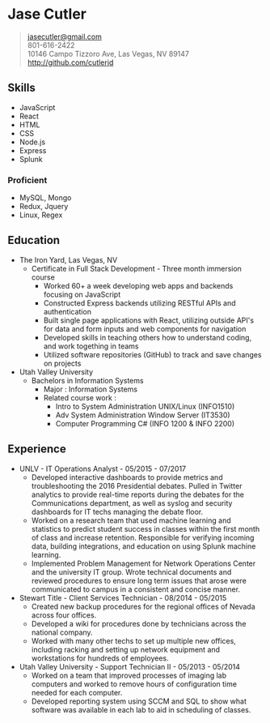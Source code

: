 # Jase Cutler
> jasecutler@gmail.com  
> 801-616-2422  
> 10146 Campo Tizzoro Ave, Las Vegas, NV 89147  
> http://github.com/cutlerjd  

## Skills
* JavaScript
* React
* HTML
* CSS
* Node.js
* Express
* Splunk

### Proficient
* MySQL, Mongo
* Redux, Jquery
* Linux, Regex

## Education
* The Iron Yard, Las Vegas, NV  
  * Certificate in Full Stack Development - Three month immersion course
    * Worked 60+ a week developing web apps and backends focusing on JavaScript
    * Constructed Express backends utilizing RESTful APIs and authentication
    * Built single page applications with React, utilizing outside API's for data and form inputs and web components for navigation
    * Developed skills in teaching others how to understand coding, and work togething in teams
    * Utilized software repositories (GitHub) to track and save changes on projects
* Utah Valley University
  * Bachelors in Information Systems
    * Major : Information Systems
    * Related course work :  
      * Intro to System Administration UNIX/Linux (INFO1510)
      * Adv System Administration Window Server (IT3530)
      * Computer Programming C# (INFO 1200 & INFO 2200)

## Experience
* UNLV - IT Operations Analyst - 05/2015 - 07/2017
   * Developed interactive dashboards to provide metrics and troubleshooting the 2016 Presidential debates. Pulled in Twitter analytics to provide real-time reports during the debates for the Communications department, as well as syslog and security dashboards for IT techs managing the debate floor.
   * Worked on a research team that used machine learning and statistics to predict student success in classes within the first month of class and increase retention. Responsible for verifying incoming data, building integrations, and education on using Splunk machine learning.
   * Implemented Problem Management for Network Operations Center and the university IT group. Wrote technical documents and reviewed procedures to ensure long term issues that arose were communicated to campus in a consistent and concise manner.
* Stewart Title - Client Services Technician - 08/2014 - 05/2015
  * Created new backup procedures for the regional offices of Nevada across four offices.
  * Developed a wiki for procedures done by technicians across the national company.
  * Worked with many other techs to set up multiple new offices, including racking and setting up network equipment and workstations for hundreds of employees.
* Utah Valley University - Support Technician II - 05/2013 - 05/2014
  * Worked on a team that improved processes of imaging lab computers and worked to remove hours of configuration time needed for each computer.
  * Developed reporting system using SCCM and SQL to show what software was available in each lab to aid in scheduling of classes.